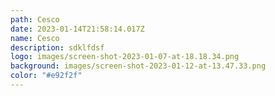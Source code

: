 ```yaml
---
path: Cesco
date: 2023-01-14T21:58:14.017Z
name: Cesco
description: sdklfdsf
logo: images/screen-shot-2023-01-07-at-18.18.34.png
background: images/screen-shot-2023-01-12-at-13.47.33.png
color: "#e92f2f"
---
```

